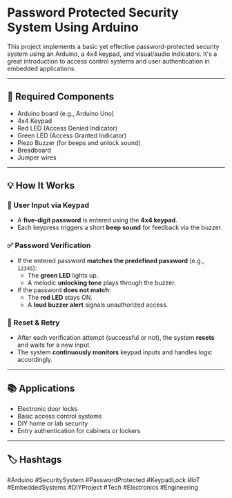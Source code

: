 # Password Protected Security System Using Arduino

This project implements a basic yet effective password-protected security system using an Arduino, a 4x4 keypad, and visual/audio indicators. It's a great introduction to access control systems and user authentication in embedded applications.

---

## 🔧 Required Components

- Arduino board (e.g., Arduino Uno)  
- 4x4 Keypad  
- Red LED (Access Denied Indicator)  
- Green LED (Access Granted Indicator)  
- Piezo Buzzer (for beeps and unlock sound)  
- Breadboard  
- Jumper wires  

---

## 💡 How It Works

### 🔢 User Input via Keypad
- A **five-digit password** is entered using the **4x4 keypad**.
- Each keypress triggers a short **beep sound** for feedback via the buzzer.

### ✅ Password Verification
- If the entered password **matches the predefined password** (e.g., `12345`):
  - The **green LED** lights up.
  - A melodic **unlocking tone** plays through the buzzer.
- If the password **does not match**:
  - The **red LED** stays ON.
  - A **loud buzzer alert** signals unauthorized access.

### 🔁 Reset & Retry
- After each verification attempt (successful or not), the system **resets** and waits for a new input.
- The system **continuously monitors** keypad inputs and handles logic accordingly.

---

## 📚 Applications

- Electronic door locks  
- Basic access control systems  
- DIY home or lab security  
- Entry authentication for cabinets or lockers  

---

## 🏷️ Hashtags

#Arduino #SecuritySystem #PasswordProtected #KeypadLock #IoT #EmbeddedSystems #DIYProject #Tech #Electronics #Engineering

